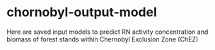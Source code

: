 # chornobyl-output-model

Here are saved input models to predict RN activity concentration and biomass of forest stands within Chernobyl Exclusion Zone (ChEZ)
